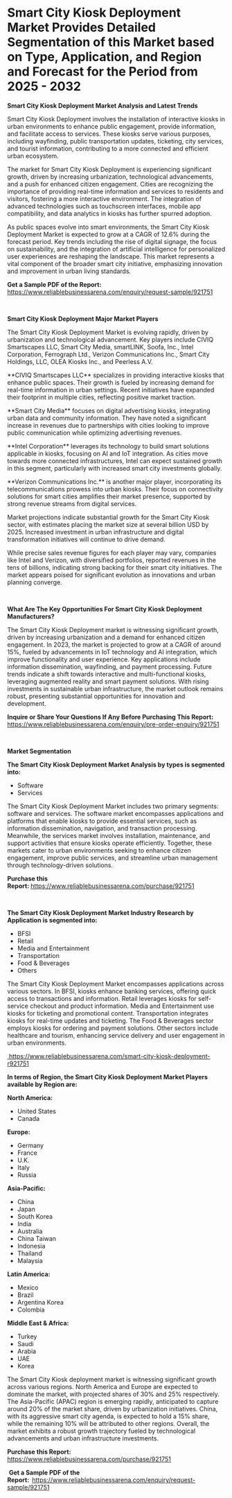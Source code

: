 <p><h1>Smart City Kiosk Deployment Market Provides Detailed Segmentation of this Market based on Type, Application, and Region and Forecast for the Period from 2025 - 2032</h1></p><p><strong>Smart City Kiosk Deployment Market Analysis and Latest Trends</strong></p>
<p><p>Smart City Kiosk Deployment involves the installation of interactive kiosks in urban environments to enhance public engagement, provide information, and facilitate access to services. These kiosks serve various purposes, including wayfinding, public transportation updates, ticketing, city services, and tourist information, contributing to a more connected and efficient urban ecosystem.</p><p>The market for Smart City Kiosk Deployment is experiencing significant growth, driven by increasing urbanization, technological advancements, and a push for enhanced citizen engagement. Cities are recognizing the importance of providing real-time information and services to residents and visitors, fostering a more interactive environment. The integration of advanced technologies such as touchscreen interfaces, mobile app compatibility, and data analytics in kiosks has further spurred adoption.</p><p>As public spaces evolve into smart environments, the Smart City Kiosk Deployment Market is expected to grow at a CAGR of 12.6% during the forecast period. Key trends including the rise of digital signage, the focus on sustainability, and the integration of artificial intelligence for personalized user experiences are reshaping the landscape. This market represents a vital component of the broader smart city initiative, emphasizing innovation and improvement in urban living standards.</p></p>
<p><strong>Get a Sample PDF of the Report:&nbsp;</strong> <a href="https://www.reliablebusinessarena.com/enquiry/request-sample/921751?utm_campaign=2748&utm_medium=2&utm_source=Github&utm_content=ia&utm_term=18042025&utm_id=smart-city-kiosk-deployment">https://www.reliablebusinessarena.com/enquiry/request-sample/921751</a></p>
<p>&nbsp;</p>
<p><strong>Smart City Kiosk Deployment Major Market Players</strong></p>
<p><p>The Smart City Kiosk Deployment Market is evolving rapidly, driven by urbanization and technological advancement. Key players include CIVIQ Smartscapes LLC, Smart City Media, smartLINK, Soofa, Inc., Intel Corporation, Ferrograph Ltd., Verizon Communications Inc., Smart City Holdings, LLC, OLEA Kiosks Inc., and Peerless A.V.</p><p>**CIVIQ Smartscapes LLC** specializes in providing interactive kiosks that enhance public spaces. Their growth is fueled by increasing demand for real-time information in urban settings. Recent initiatives have expanded their footprint in multiple cities, reflecting positive market traction.</p><p>**Smart City Media** focuses on digital advertising kiosks, integrating urban data and community information. They have noted a significant increase in revenues due to partnerships with cities looking to improve public communication while optimizing advertising revenues.</p><p>**Intel Corporation** leverages its technology to build smart solutions applicable in kiosks, focusing on AI and IoT integration. As cities move towards more connected infrastructures, Intel can expect sustained growth in this segment, particularly with increased smart city investments globally.</p><p>**Verizon Communications Inc.** is another major player, incorporating its telecommunications prowess into urban kiosks. Their focus on connectivity solutions for smart cities amplifies their market presence, supported by strong revenue streams from digital services.</p><p>Market projections indicate substantial growth for the Smart City Kiosk sector, with estimates placing the market size at several billion USD by 2025. Increased investment in urban infrastructure and digital transformation initiatives will continue to drive demand. </p><p>While precise sales revenue figures for each player may vary, companies like Intel and Verizon, with diversified portfolios, reported revenues in the tens of billions, indicating strong backing for their smart city initiatives. The market appears poised for significant evolution as innovations and urban planning converge.</p></p>
<p>&nbsp;</p>
<p><strong>What Are The Key Opportunities For Smart City Kiosk Deployment Manufacturers?</strong></p>
<p><p>The Smart City Kiosk Deployment market is witnessing significant growth, driven by increasing urbanization and a demand for enhanced citizen engagement. In 2023, the market is projected to grow at a CAGR of around 15%, fueled by advancements in IoT technology and AI integration, which improve functionality and user experience. Key applications include information dissemination, wayfinding, and payment processing. Future trends indicate a shift towards interactive and multi-functional kiosks, leveraging augmented reality and smart payment solutions. With rising investments in sustainable urban infrastructure, the market outlook remains robust, presenting substantial opportunities for innovation and development.</p></p>
<p><strong>Inquire or Share Your Questions If Any Before Purchasing This Report:</strong> <a href="https://www.reliablebusinessarena.com/enquiry/pre-order-enquiry/921751?utm_campaign=2748&utm_medium=2&utm_source=Github&utm_content=ia&utm_term=18042025&utm_id=smart-city-kiosk-deployment">https://www.reliablebusinessarena.com/enquiry/pre-order-enquiry/921751</a></p>
<p>&nbsp;</p>
<p><strong>Market Segmentation</strong></p>
<p><strong>The Smart City Kiosk Deployment Market Analysis by types is segmented into:</strong></p>
<p><ul><li>Software</li><li>Services</li></ul></p>
<p><p>The Smart City Kiosk Deployment Market includes two primary segments: software and services. The software market encompasses applications and platforms that enable kiosks to provide essential services, such as information dissemination, navigation, and transaction processing. Meanwhile, the services market involves installation, maintenance, and support activities that ensure kiosks operate efficiently. Together, these markets cater to urban environments seeking to enhance citizen engagement, improve public services, and streamline urban management through technology-driven solutions.</p></p>
<p><strong>Purchase this Report:&nbsp;</strong><a href="https://www.reliablebusinessarena.com/purchase/921751?utm_campaign=2748&utm_medium=2&utm_source=Github&utm_content=ia&utm_term=18042025&utm_id=smart-city-kiosk-deployment">https://www.reliablebusinessarena.com/purchase/921751</a></p>
<p>&nbsp;</p>
<p><strong>The Smart City Kiosk Deployment Market Industry Research by Application is segmented into:</strong></p>
<p><ul><li>BFSI</li><li>Retail</li><li>Media and Entertainment</li><li>Transportation</li><li>Food & Beverages</li><li>Others</li></ul></p>
<p><p>The Smart City Kiosk Deployment Market encompasses applications across various sectors. In BFSI, kiosks enhance banking services, offering quick access to transactions and information. Retail leverages kiosks for self-service checkout and product information. Media and Entertainment use kiosks for ticketing and promotional content. Transportation integrates kiosks for real-time updates and ticketing. The Food & Beverages sector employs kiosks for ordering and payment solutions. Other sectors include healthcare and tourism, enhancing service delivery and user engagement in urban environments.</p></p>
<p><a href="https://www.reliablebusinessarena.com/smart-city-kiosk-deployment-r921751?utm_campaign=2748&utm_medium=2&utm_source=Github&utm_content=ia&utm_term=18042025&utm_id=smart-city-kiosk-deployment">&nbsp;https://www.reliablebusinessarena.com/smart-city-kiosk-deployment-r921751</a></p>
<p><strong>In terms of Region, the Smart City Kiosk Deployment Market Players available by Region are:</strong></p>
<p>
    <p> <strong> North America: </strong>
        <ul>
            <li>United States</li>
            <li>Canada</li>
        </ul>
        </p> 
    <p> <strong> Europe: </strong>
        <ul>
            <li>Germany</li>
            <li>France</li>
            <li>U.K.</li>
            <li>Italy</li>
            <li>Russia</li>
        </ul>
        </p> 
    <p> <strong> Asia-Pacific: </strong>
        <ul>
            <li>China</li>
            <li>Japan</li>
            <li>South Korea</li>
            <li>India</li>
            <li>Australia</li>
            <li>China Taiwan</li>
            <li>Indonesia</li>
            <li>Thailand</li>
            <li>Malaysia</li>
        </ul>
        </p> 
    <p> <strong> Latin America: </strong>
        <ul>
            <li>Mexico</li>
            <li>Brazil</li>
            <li>Argentina Korea</li>
            <li>Colombia</li>
        </ul>
        </p> 
    <p> <strong> Middle East & Africa: </strong>
        <ul>
            <li>Turkey</li>
            <li>Saudi</li>
            <li>Arabia</li>
            <li>UAE</li>
            <li>Korea</li>
        </ul>
    </p>
    </p>
<p><p>The Smart City Kiosk deployment market is witnessing significant growth across various regions. North America and Europe are expected to dominate the market, with projected shares of 30% and 25% respectively. The Asia-Pacific (APAC) region is emerging rapidly, anticipated to capture around 20% of the market share, driven by urbanization initiatives. China, with its aggressive smart city agenda, is expected to hold a 15% share, while the remaining 10% will be attributed to other regions. Overall, the market exhibits a robust growth trajectory fueled by technological advancements and urban infrastructure investments.</p></p>
<p><strong>Purchase this Report: </strong><a href="https://www.reliablebusinessarena.com/purchase/921751?utm_campaign=2748&utm_medium=2&utm_source=Github&utm_content=ia&utm_term=18042025&utm_id=smart-city-kiosk-deployment">https://www.reliablebusinessarena.com/purchase/921751</a></p>
<p>&nbsp;<strong>Get a Sample PDF of the Report:&nbsp;&nbsp;</strong><a href="https://www.reliablebusinessarena.com/enquiry/request-sample/921751?utm_campaign=2748&utm_medium=2&utm_source=Github&utm_content=ia&utm_term=18042025&utm_id=smart-city-kiosk-deployment">https://www.reliablebusinessarena.com/enquiry/request-sample/921751</a></p>
<p><strong></strong></p>
<p><p></p><p></p><p></p></p>